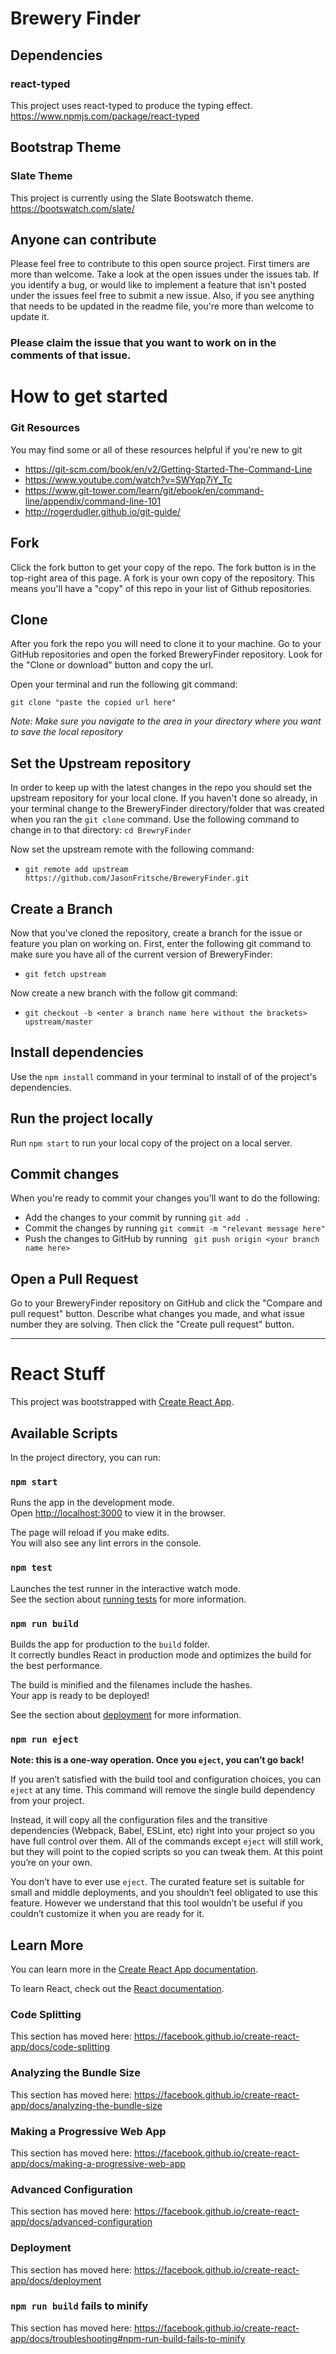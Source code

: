 # Brewery Finder

## Dependencies

### react-typed
This project uses react-typed to produce the typing effect. https://www.npmjs.com/package/react-typed

## Bootstrap Theme
### Slate Theme
This project is currently using the Slate Bootswatch theme. https://bootswatch.com/slate/

## Anyone can contribute
Please feel free to contribute to this open source project. First timers are more than welcome. Take a look at the open issues under the issues tab. If you identify a bug, or would like to implement a feature that isn't posted under the issues feel free to submit a new issue. Also, if you see anything that needs to be updated in the readme file, you're more than welcome to update it.

### Please claim the issue that you want to work on in the comments of that issue. 

# How to get started

### Git Resources
You may find some or all of these resources helpful if you're new to git

* https://git-scm.com/book/en/v2/Getting-Started-The-Command-Line
* https://www.youtube.com/watch?v=SWYqp7iY_Tc
* https://www.git-tower.com/learn/git/ebook/en/command-line/appendix/command-line-101
* http://rogerdudler.github.io/git-guide/

## Fork

Click the fork button to get your copy of the repo. The fork button is in the top-right area of this page. A fork is your own copy of the repository. This means you'll have a "copy" of this repo in your list of Github repositories.

## Clone 

After you fork the repo you will need to clone it to your machine. Go to your GitHub repositories and open the forked BreweryFinder repository. Look for the "Clone or download" button and copy the url.

Open your terminal and run the following git command:

`git clone "paste the copied url here"`

_Note: Make sure you navigate to the area in your directory where you want to save the local repository_

## Set the Upstream repository

In order to keep up with the latest changes in the repo you should set the upstream repository for your local clone. 
If you haven't done so already, in your terminal change to the BreweryFinder directory/folder that was created when you ran the `git clone` command. Use the following command to change in to that directory: `cd BrewryFinder`

Now set the upstream remote with the following command:
* `git remote add upstream https://github.com/JasonFritsche/BreweryFinder.git`

## Create a Branch

Now that you've cloned the repository, create a branch for the issue or feature you plan on working on. 
First, enter the following git command to make sure you have all of the current version of BreweryFinder:
* `git fetch upstream`

Now create a new branch with the follow git command:
* `git checkout -b <enter a branch name here without the brackets> upstream/master`

## Install dependencies

Use the `npm install` command in your terminal to install of of the project's dependencies. 

## Run the project locally

Run `npm start` to run your local copy of the project on a local server.

## Commit changes

When you're ready to commit your changes you'll want to do the following:
- Add the changes to your commit by running `git add .`
- Commit the changes by running `git commit -m "relevant message here"`
- Push the changes to GitHub by running ` git push origin <your branch name here>`

## Open a Pull Request
Go to your BreweryFinder repository on GitHub and click the "Compare and pull request" button. Describe what changes you made, and what issue number they are solving. Then click the "Create pull request" button.


------------------------------------------------
# React Stuff

This project was bootstrapped with [Create React App](https://github.com/facebook/create-react-app).

## Available Scripts

In the project directory, you can run:

### `npm start`

Runs the app in the development mode.<br>
Open [http://localhost:3000](http://localhost:3000) to view it in the browser.

The page will reload if you make edits.<br>
You will also see any lint errors in the console.

### `npm test`

Launches the test runner in the interactive watch mode.<br>
See the section about [running tests](https://facebook.github.io/create-react-app/docs/running-tests) for more information.

### `npm run build`

Builds the app for production to the `build` folder.<br>
It correctly bundles React in production mode and optimizes the build for the best performance.

The build is minified and the filenames include the hashes.<br>
Your app is ready to be deployed!

See the section about [deployment](https://facebook.github.io/create-react-app/docs/deployment) for more information.

### `npm run eject`

**Note: this is a one-way operation. Once you `eject`, you can’t go back!**

If you aren’t satisfied with the build tool and configuration choices, you can `eject` at any time. This command will remove the single build dependency from your project.

Instead, it will copy all the configuration files and the transitive dependencies (Webpack, Babel, ESLint, etc) right into your project so you have full control over them. All of the commands except `eject` will still work, but they will point to the copied scripts so you can tweak them. At this point you’re on your own.

You don’t have to ever use `eject`. The curated feature set is suitable for small and middle deployments, and you shouldn’t feel obligated to use this feature. However we understand that this tool wouldn’t be useful if you couldn’t customize it when you are ready for it.

## Learn More

You can learn more in the [Create React App documentation](https://facebook.github.io/create-react-app/docs/getting-started).

To learn React, check out the [React documentation](https://reactjs.org/).

### Code Splitting

This section has moved here: https://facebook.github.io/create-react-app/docs/code-splitting

### Analyzing the Bundle Size

This section has moved here: https://facebook.github.io/create-react-app/docs/analyzing-the-bundle-size

### Making a Progressive Web App

This section has moved here: https://facebook.github.io/create-react-app/docs/making-a-progressive-web-app

### Advanced Configuration

This section has moved here: https://facebook.github.io/create-react-app/docs/advanced-configuration

### Deployment

This section has moved here: https://facebook.github.io/create-react-app/docs/deployment

### `npm run build` fails to minify

This section has moved here: https://facebook.github.io/create-react-app/docs/troubleshooting#npm-run-build-fails-to-minify
